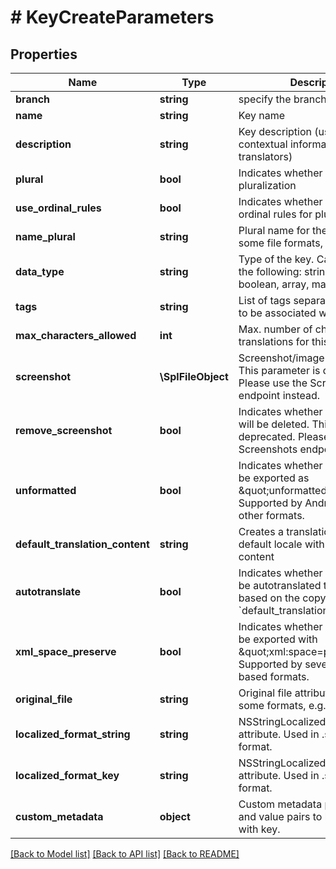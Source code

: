# # KeyCreateParameters

## Properties

Name | Type | Description | Notes
------------ | ------------- | ------------- | -------------
**branch** | **string** | specify the branch to use | [optional] 
**name** | **string** | Key name | 
**description** | **string** | Key description (usually includes contextual information for translators) | [optional] 
**plural** | **bool** | Indicates whether key supports pluralization | [optional] 
**use_ordinal_rules** | **bool** | Indicates whether key uses ordinal rules for pluralization | [optional] 
**name_plural** | **string** | Plural name for the key (used in some file formats, e.g. Gettext) | [optional] 
**data_type** | **string** | Type of the key. Can be one of the following: string, number, boolean, array, markdown. | [optional] 
**tags** | **string** | List of tags separated by comma to be associated with the key. | [optional] 
**max_characters_allowed** | **int** | Max. number of characters translations for this key can have. | [optional] 
**screenshot** | **\SplFileObject** | Screenshot/image for the key. This parameter is deprecated. Please use the Screenshots endpoint instead. | [optional] 
**remove_screenshot** | **bool** | Indicates whether the screenshot will be deleted. This parameter is deprecated. Please use the Screenshots endpoint instead. | [optional] 
**unformatted** | **bool** | Indicates whether the key should be exported as \&quot;unformatted\&quot;. Supported by Android XML and other formats. | [optional] 
**default_translation_content** | **string** | Creates a translation in the default locale with the specified content | [optional] 
**autotranslate** | **bool** | Indicates whether the key should be autotranslated to other locales based on the copy provided in &#x60;default_translation_content&#x60;. | [optional] 
**xml_space_preserve** | **bool** | Indicates whether the key should be exported with \&quot;xml:space&#x3D;preserve\&quot;. Supported by several XML-based formats. | [optional] 
**original_file** | **string** | Original file attribute. Used in some formats, e.g. XLIFF. | [optional] 
**localized_format_string** | **string** | NSStringLocalizedFormatKey attribute. Used in .stringsdict format. | [optional] 
**localized_format_key** | **string** | NSStringLocalizedFormatKey attribute. Used in .stringsdict format. | [optional] 
**custom_metadata** | **object** | Custom metadata property name and value pairs to be associated with key. | [optional] 

[[Back to Model list]](../../README.md#documentation-for-models) [[Back to API list]](../../README.md#documentation-for-api-endpoints) [[Back to README]](../../README.md)


